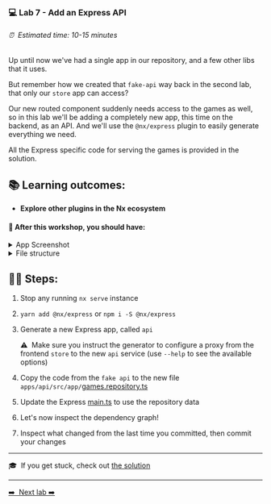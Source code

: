 ### 💻 Lab 7 - Add an Express API

###### ⏰ &nbsp;Estimated time: 10-15 minutes

Up until now we've had a single app in our repository, and a few other libs that it uses.

But remember how we created that `fake-api` way back in the second lab, that only our `store` app can access?

Our new routed component suddenly needs access to the games as well, so in this lab we'll be adding a completely new app, this time on the backend, as an API. And we'll use the `@nx/express` plugin to easily generate everything we need.

All the Express specific code for serving the games is provided in the solution.

## 📚 Learning outcomes:

- **Explore other plugins in the Nx ecosystem**

#### 📲 After this workshop, you should have:

<details>
  <summary>App Screenshot</summary>
  No change in how the app looks!
</details>

<details>
  <summary>File structure</summary>
  <img src="../assets/lab7_directory-structure.png" height="700" alt="lab7 file structure">
</details>

## 🏋️‍♀️ Steps:

1. Stop any running `nx serve` instance
   <br/>

2. `yarn add @nx/express` or `npm i -S @nx/express`
   <br/>

3. Generate a new Express app, called `api`

   ⚠️&nbsp;&nbsp;Make sure you instruct the generator to configure a proxy from the frontend `store` to the new `api` service (use `--help` to see the available options)<br />

4. Copy the code from the `fake api` to the new file `apps/api/src/app/`[games.repository.ts](../../examples/lab7/apps/api/src/app/games.repository.ts)
   <br/>

5. Update the Express [main.ts](../../examples/lab7/apps/api/src/main.ts) to use the repository data
   <br/>

6. Let's now inspect the dependency graph!
   <br/>

7. Inspect what changed from the last time you committed, then commit your changes
   <br/>

---

🎓&nbsp;&nbsp;If you get stuck, check out [the solution](SOLUTION.md)

---

[➡️ &nbsp;Next lab ➡️](../lab8/LAB.md)
